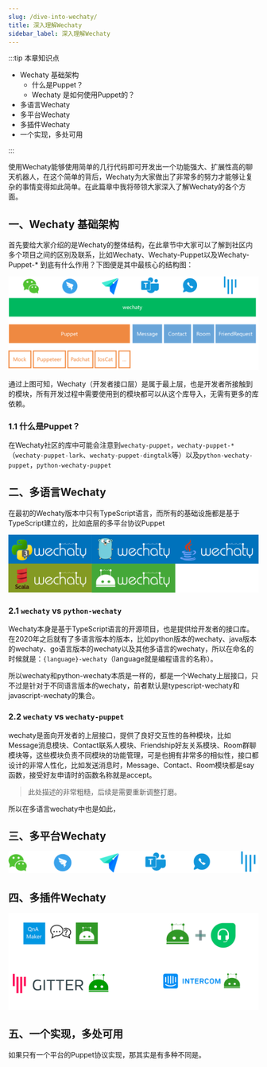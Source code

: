 ```yaml
---
slug: /dive-into-wechaty/
title: 深入理解Wechaty
sidebar_label: 深入理解Wechaty
---
```


:::tip 本章知识点

* Wechaty 基础架构
    * 什么是Puppet？
    * Wechaty 是如何使用Puppet的？
* 多语言Wechaty
* 多平台Wechaty
* 多插件Wechaty
* 一个实现，多处可用

:::

使用Wechaty能够使用简单的几行代码即可开发出一个功能强大、扩展性高的聊天机器人，在这个简单的背后，Wechaty为大家做出了非常多的努力才能够让复杂的事情变得如此简单。在此篇章中我将带领大家深入了解Wechaty的各个方面。

## 一、Wechaty 基础架构

首先要给大家介绍的是Wechaty的整体结构，在此章节中大家可以了解到社区内多个项目之间的区别及联系，比如Wechaty、Wechaty-Puppet以及Wechaty-Puppet-* 到底有什么作用？下图便是其中最核心的结构图：

![](/img/basic/structure.png)

通过上图可知，Wechaty（开发者接口层）是属于最上层，也是开发者所接触到的模块，所有开发过程中需要使用到的模块都可以从这个库导入，无需有更多的库依赖。

### 1.1 什么是Puppet？

在Wechaty社区的库中可能会注意到`wechaty-puppet`，`wechaty-puppet-*`（`wechaty-puppet-lark`、`wechaty-puppet-dingtalk`等）以及`python-wechaty-puppet`，`python-wechaty-puppet`

## 二、多语言Wechaty

在最初的Wechaty版本中只有TypeScript语言，而所有的基础设施都是基于TypeScript建立的，比如底层的多平台协议Puppet

![](/img/basic/multi-language.png)

### 2.1 `wechaty` vs `python-wechaty`

Wechaty本身是基于TypeScript语言的开源项目，也是提供给开发者的接口库。在2020年之后就有了多语言版本的版本，比如python版本的wechaty、java版本的wechaty、go语言版本的wechaty以及其他多语言的wechaty，所以在命名的时候就是：`{language}-wechaty`（language就是编程语言的名称）。

所以wechaty和python-wechaty本质是一样的，都是一个Wechaty上层接口，只不过是针对于不同语言版本的wechaty，前者默认是typescript-wechaty和javascript-wechaty的集合。

### 2.2 `wechaty` vs `wechaty-puppet`

wechaty是面向开发者的上层接口，提供了良好交互性的各种模块，比如Message消息模块、Contact联系人模块、Friendship好友关系模块、Room群聊模块等，这些模块负责不同模块的功能管理，可是也拥有非常多的相似性，接口都设计的非常人性化，比如发送消息时，Message、Contact、Room模块都是say函数，接受好友申请时的函数名称就是accept。

> 此处描述的非常粗糙，后续是需要重新调整打磨。

所以在多语言wechaty中也是如此，

## 三、多平台Wechaty



![](/img/basic/multi-platform.png)

## 四、多插件Wechaty

![](/img/basic/multi-plugins.png)

## 五、一个实现，多处可用

如果只有一个平台的Puppet协议实现，那其实是有多种不同是。